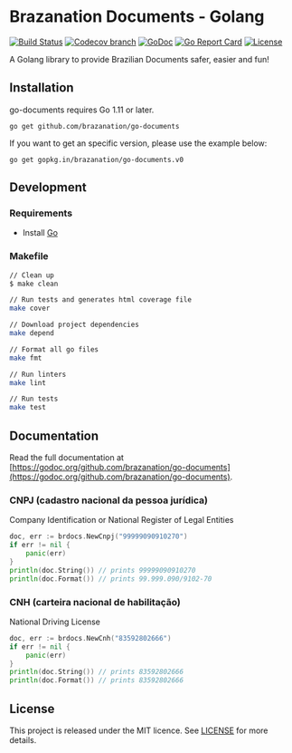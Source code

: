 # Brazanation Documents - Golang

[![Build Status](https://img.shields.io/travis/brazanation/go-documents/master.svg?style=flat-square)](https://travis-ci.org/brazanation/go-documents)
[![Codecov branch](https://img.shields.io/codecov/c/github/brazanation/go-documents/master.svg?style=flat-square)](https://codecov.io/gh/brazanation/go-documents)
[![GoDoc](https://img.shields.io/badge/godoc-reference-5272B4.svg?style=flat-square)](https://godoc.org/github.com/brazanation/go-documents)
[![Go Report Card](https://goreportcard.com/badge/github.com/brazanation/go-documents?style=flat-square)](https://goreportcard.com/report/github.com/brazanation/go-documents)
[![License](https://img.shields.io/badge/License-MIT-blue.svg?style=flat-square)](https://github.com/brazanation/go-documents/blob/master/LICENSE)

A Golang library to provide Brazilian Documents safer, easier and fun!

## Installation

go-documents requires Go 1.11 or later.

```
go get github.com/brazanation/go-documents
```

If you want to get an specific version, please use the example below:

```
go get gopkg.in/brazanation/go-documents.v0
```

## Development

### Requirements

- Install [Go](https://golang.org)

### Makefile
```sh
// Clean up
$ make clean

// Run tests and generates html coverage file
make cover

// Download project dependencies
make depend

// Format all go files
make fmt

// Run linters
make lint

// Run tests
make test
```

## Documentation

Read the full documentation at [https://godoc.org/github.com/brazanation/go-documents](https://godoc.org/github.com/brazanation/go-documents).

### CNPJ (cadastro nacional da pessoa jurídica)

Company Identification or National Register of Legal Entities

```go
doc, err := brdocs.NewCnpj("99999090910270")
if err != nil {
    panic(err)
}
println(doc.String()) // prints 99999090910270
println(doc.Format()) // prints 99.999.090/9102-70
```

### CNH (carteira nacional de habilitação)

National Driving License
```go
doc, err := brdocs.NewCnh("83592802666")
if err != nil {
    panic(err)
}
println(doc.String()) // prints 83592802666
println(doc.Format()) // prints 83592802666
```

## License

This project is released under the MIT licence. See [LICENSE](https://github.com/brazanation/go-documents/blob/master/LICENSE) for more details.
